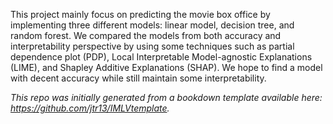 This project mainly focus on predicting the movie box office by implementing three different models: linear model, decision tree, and random forest. We compared the models from both accuracy and interpretability perspective by using some techniques such as partial dependence plot (PDP), Local Interpretable Model-agnostic Explanations (LIME), and Shapley Additive Explanations (SHAP). We hope to find a model with decent accuracy while still maintain some interpretability.

*This repo was initially generated from a bookdown template available here: https://github.com/jtr13/IMLVtemplate.*	
